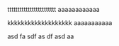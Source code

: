 tttttttttttttttttttttttt
aaaaaaaaaaaa



kkkkkkkkkkkkkkkkkkk
aaaaaaaaaaa











asd
fa
sdf
as
df
asd
aa
